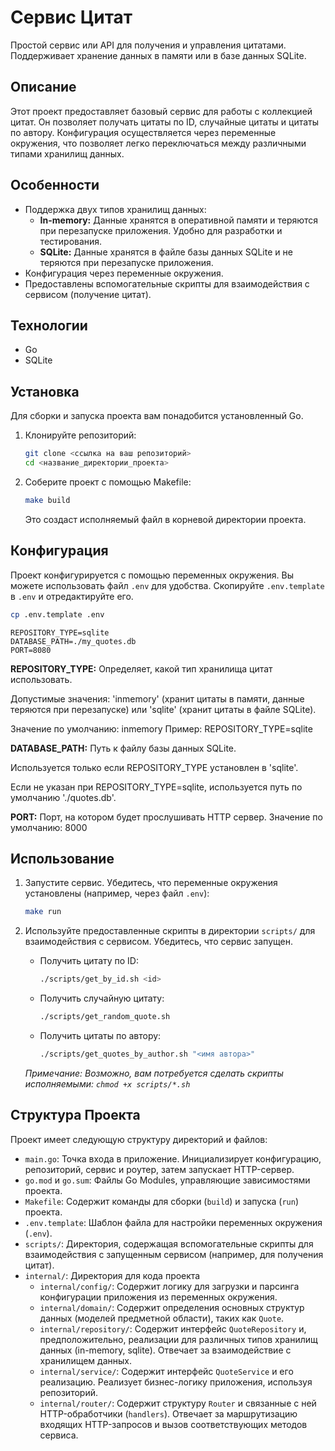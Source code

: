 # Сервис Цитат

Простой сервис или API для получения и управления цитатами. Поддерживает хранение данных в памяти или в базе данных SQLite.

## Описание

Этот проект предоставляет базовый сервис для работы с коллекцией цитат. Он позволяет получать цитаты по ID, случайные цитаты и цитаты по автору. Конфигурация осуществляется через переменные окружения, что позволяет легко переключаться между различными типами хранилищ данных.

## Особенности

*   Поддержка двух типов хранилищ данных:
    *   **In-memory:** Данные хранятся в оперативной памяти и теряются при перезапуске приложения. Удобно для разработки и тестирования.
    *   **SQLite:** Данные хранятся в файле базы данных SQLite и не теряются при перезапуске приложения.
*   Конфигурация через переменные окружения.
*   Предоставлены вспомогательные скрипты для взаимодействия с сервисом (получение цитат).

## Технологии

*   Go
*   SQLite

## Установка

Для сборки и запуска проекта вам понадобится установленный Go.

1.  Клонируйте репозиторий:
    ```bash
    git clone <ссылка на ваш репозиторий>
    cd <название_директории_проекта>
    ```
2.  Соберите проект с помощью Makefile:
    ```bash
    make build
    ```
    Это создаст исполняемый файл в корневой директории проекта.

## Конфигурация

Проект конфигурируется с помощью переменных окружения. Вы можете использовать файл `.env` для удобства. Скопируйте `.env.template` в `.env` и отредактируйте его.

```bash
cp .env.template .env
```
```dotenv
REPOSITORY_TYPE=sqlite
DATABASE_PATH=./my_quotes.db
PORT=8080
```

**REPOSITORY_TYPE:** Определяет, какой тип хранилища цитат использовать.

Допустимые значения: 'inmemory' (хранит цитаты в памяти, данные теряются при перезапуске)
или 'sqlite' (хранит цитаты в файле SQLite).

Значение по умолчанию: inmemory
Пример: REPOSITORY_TYPE=sqlite


**DATABASE_PATH:** Путь к файлу базы данных SQLite.

Используется только если REPOSITORY_TYPE установлен в 'sqlite'.

Если не указан при REPOSITORY_TYPE=sqlite, используется путь по умолчанию './quotes.db'.

**PORT:** Порт, на котором будет прослушивать HTTP сервер.
Значение по умолчанию: 8000


## Использование

1.  Запустите сервис. Убедитесь, что переменные окружения установлены (например, через файл `.env`):
    ```bash
    make run
    ```

2.  Используйте предоставленные скрипты в директории `scripts/` для взаимодействия с сервисом. Убедитесь, что сервис запущен.

    *   Получить цитату по ID:
        ```bash
        ./scripts/get_by_id.sh <id>
        ```
    *   Получить случайную цитату:
        ```bash
        ./scripts/get_random_quote.sh
        ```
    *   Получить цитаты по автору:
        ```bash
        ./scripts/get_quotes_by_author.sh "<имя автора>"
        ```

    *Примечание: Возможно, вам потребуется сделать скрипты исполняемыми: `chmod +x scripts/*.sh`*

## Структура Проекта

Проект имеет следующую структуру директорий и файлов:

*   `main.go`: Точка входа в приложение. Инициализирует конфигурацию, репозиторий, сервис и роутер, затем запускает HTTP-сервер.
*   `go.mod` и `go.sum`: Файлы Go Modules, управляющие зависимостями проекта.
*   `Makefile`: Содержит команды для сборки (`build`) и запуска (`run`) проекта.
*   `.env.template`: Шаблон файла для настройки переменных окружения (`.env`).
*   `scripts/`: Директория, содержащая вспомогательные скрипты для взаимодействия с запущенным сервисом (например, для получения цитат).
*   `internal/`: Директория для кода проекта 
    *   `internal/config/`: Содержит логику для загрузки и парсинга конфигурации приложения из переменных окружения.
    *   `internal/domain/`: Содержит определения основных структур данных (моделей предметной области), таких как `Quote`.
    *   `internal/repository/`: Содержит интерфейс `QuoteRepository` и, предположительно, реализации для различных типов хранилищ данных (in-memory, sqlite). Отвечает за взаимодействие с хранилищем данных.
    *   `internal/service/`: Содержит интерфейс `QuoteService` и его реализацию. Реализует бизнес-логику приложения, используя репозиторий.
    *   `internal/router/`: Содержит структуру `Router` и связанные с ней HTTP-обработчики (`handlers`). Отвечает за маршрутизацию входящих HTTP-запросов и вызов соответствующих методов сервиса.
